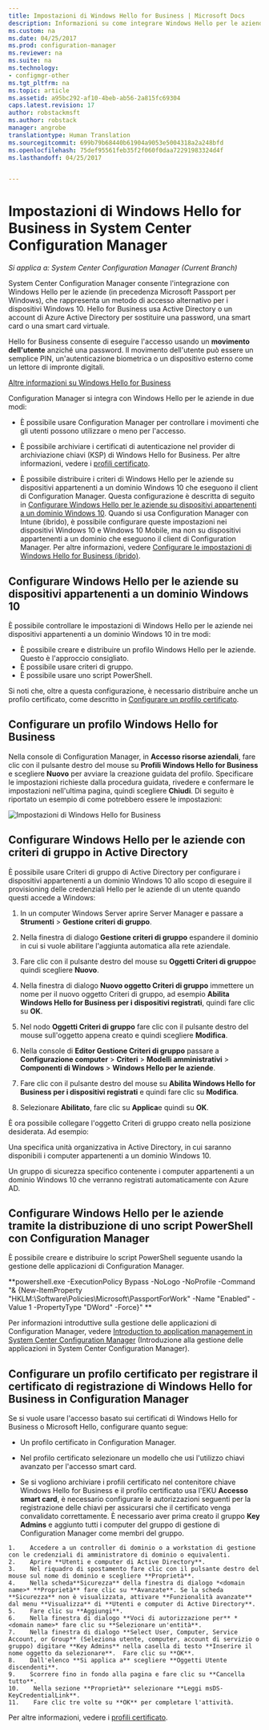 ```yaml
---
title: Impostazioni di Windows Hello for Business | Microsoft Docs
description: Informazioni su come integrare Windows Hello per le aziende con System Center Configuration Manager.
ms.custom: na
ms.date: 04/25/2017
ms.prod: configuration-manager
ms.reviewer: na
ms.suite: na
ms.technology:
- configmgr-other
ms.tgt_pltfrm: na
ms.topic: article
ms.assetid: a95bc292-af10-4beb-ab56-2a815fc69304
caps.latest.revision: 17
author: robstackmsft
ms.author: robstack
manager: angrobe
translationtype: Human Translation
ms.sourcegitcommit: 699b79b68440b61904a9053e5004318a2a248bfd
ms.openlocfilehash: 75def95561feb35f2f060f0daa72291983324d4f
ms.lasthandoff: 04/25/2017


---
```

# <a name="windows-hello-for-business-settings-in-system-center-configuration-manager"></a>Impostazioni di Windows Hello for Business in System Center Configuration Manager

*Si applica a: System Center Configuration Manager (Current Branch)*

System Center Configuration Manager consente l'integrazione con Windows Hello per le aziende (in precedenza Microsoft Passport per Windows), che rappresenta un metodo di accesso alternativo per i dispositivi Windows 10. Hello for Business usa Active Directory o un account di Azure Active Directory per sostituire una password, una smart card o una smart card virtuale.  

Hello for Business consente di eseguire l'accesso usando un **movimento dell'utente** anziché una password. Il movimento dell'utente può essere un semplice PIN, un'autenticazione biometrica o un dispositivo esterno come un lettore di impronte digitali.

[Altre informazioni su Windows Hello for Business](https://docs.microsoft.com/windows/access-protection/hello-for-business/hello-identity-verification)

 Configuration Manager si integra con Windows Hello per le aziende in due modi:  

-   È possibile usare Configuration Manager per controllare i movimenti che gli utenti possono utilizzare o meno per l'accesso.  

-   È possibile archiviare i certificati di autenticazione nel provider di archiviazione chiavi (KSP) di Windows Hello for Business. Per altre informazioni, vedere i [profili certificato](introduction-to-certificate-profiles.md).  

- È possibile distribuire i criteri di Windows Hello per le aziende su dispositivi appartenenti a un dominio Windows 10 che eseguono il client di Configuration Manager. Questa configurazione è descritta di seguito in [Configurare Windows Hello per le aziende su dispositivi appartenenti a un dominio Windows 10](#configure-windows-hello-for-business-on-domain-joined-windows-10-devices). Quando si usa Configuration Manager con Intune (ibrido), è possibile configurare queste impostazioni nei dispositivi Windows 10 e Windows 10 Mobile, ma non su dispositivi appartenenti a un dominio che eseguono il client di Configuration Manager. Per altre informazioni, vedere [Configurare le impostazioni di Windows Hello for Business (ibrido)](../../mdm/deploy-use/windows-hello-for-business-settings.md).

## <a name="configure-windows-hello-for-business-on-domain-joined-windows-10-devices"></a>Configurare Windows Hello per le aziende su dispositivi appartenenti a un dominio Windows 10
È possibile controllare le impostazioni di Windows Hello per le aziende nei dispositivi appartenenti a un dominio Windows 10 in tre modi:

- È possibile creare e distribuire un profilo Windows Hello per le aziende. Questo è l'approccio consigliato.
- È possibile usare criteri di gruppo.  
- È possibile usare uno script PowerShell.

Si noti che, oltre a questa configurazione, è necessario distribuire anche un profilo certificato, come descritto in [Configurare un profilo certificato](#configure-a-certificate-profile).

## <a name="configure-a-windows-hello-for-business-profile"></a>Configurare un profilo Windows Hello for Business  

Nella console di Configuration Manager, in **Accesso risorse aziendali**, fare clic con il pulsante destro del mouse su **Profili Windows Hello for Business** e scegliere **Nuovo** per avviare la creazione guidata del profilo. Specificare le impostazioni richieste dalla procedura guidata, rivedere e confermare le impostazioni nell'ultima pagina, quindi scegliere **Chiudi**. Di seguito è riportato un esempio di come potrebbero essere le impostazioni:  

![Impostazioni di Windows Hello for Business](../media/Hello-for-Business-settings.png)

## <a name="configure-windows-hello-for-business-with-group-policy-in-active-directory"></a>Configurare Windows Hello per le aziende con criteri di gruppo in Active Directory  

È possibile usare Criteri di gruppo di Active Directory per configurare i dispositivi appartenenti a un dominio Windows 10 allo scopo di eseguire il provisioning delle credenziali Hello per le aziende di un utente quando questi accede a Windows:

1.  In un computer Windows Server aprire Server Manager e passare a **Strumenti** > **Gestione criteri di gruppo**.    

2.  Nella finestra di dialogo **Gestione criteri di gruppo** espandere il dominio in cui si vuole abilitare l'aggiunta automatica alla rete aziendale.    

3.  Fare clic con il pulsante destro del mouse su **Oggetti Criteri di gruppo**e quindi scegliere **Nuovo**.  

4.  Nella finestra di dialogo **Nuovo oggetto Criteri di gruppo** immettere un nome per il nuovo oggetto Criteri di gruppo, ad esempio **Abilita Windows Hello for Business per i dispositivi registrati**, quindi fare clic su **OK**.  

5.  Nel nodo **Oggetti Criteri di gruppo** fare clic con il pulsante destro del mouse sull'oggetto appena creato e quindi scegliere **Modifica**.  

6.  Nella console di **Editor Gestione Criteri di gruppo** passare a **Configurazione computer** > **Criteri** > **Modelli amministrativi** > **Componenti di Windows** > **Windows Hello per le aziende**.  

7.  Fare clic con il pulsante destro del mouse su **Abilita Windows Hello for Business per i dispositivi registrati**  e quindi fare clic su **Modifica**.   

8.  Selezionare **Abilitato**, fare clic su **Applica**e quindi su **OK**.

È ora possibile collegare l'oggetto Criteri di gruppo creato nella posizione desiderata. Ad esempio:    

   Una specifica unità organizzativa in Active Directory, in cui saranno disponibili i computer appartenenti a un dominio Windows 10.    

   Un gruppo di sicurezza specifico contenente i computer appartenenti a un dominio Windows 10 che verranno registrati automaticamente con Azure AD.    

## <a name="configure-windows-hello-for-business-by-deploying-a-powershell-script-with-configuration-manager"></a>Configurare Windows Hello per le aziende tramite la distribuzione di uno script PowerShell con Configuration Manager    
È possibile creare e distribuire lo script PowerShell seguente usando la gestione delle applicazioni di Configuration Manager.    

**powershell.exe -ExecutionPolicy Bypass -NoLogo -NoProfile -Command "& {New-ItemProperty "HKLM:\Software\Policies\Microsoft\PassportForWork" -Name "Enabled" -Value 1 -PropertyType "DWord" -Force}" ** 

Per informazioni introduttive sulla gestione delle applicazioni di Configuration Manager, vedere [Introduction to application management in System Center Configuration Manager](/sccm/apps/understand/introduction-to-application-management) (Introduzione alla gestione delle applicazioni in System Center Configuration Manager).  

## <a name="configure-a-certificate-profile-to-enroll-the-windows-hello-for-business-enrollment-certificate-in-configuration-manager"></a>Configurare un profilo certificato per registrare il certificato di registrazione di Windows Hello for Business in Configuration Manager  
 Se si vuole usare l'accesso basato sui certificati di Windows Hello for Business o Microsoft Hello, configurare quanto segue:  

-   Un profilo certificato in Configuration Manager.  

-   Nel profilo certificato selezionare un modello che usi l'utilizzo chiavi avanzato per l'accesso smart card.  

-    Se si vogliono archiviare i profili certificato nel contenitore chiave Windows Hello for Business e il profilo certificato usa l'EKU **Accesso smart card**, è necessario configurare le autorizzazioni seguenti per la registrazione delle chiavi per assicurarsi che il certificato venga convalidato correttamente.
È necessario aver prima creato il gruppo **Key Admins** e aggiunto tutti i computer del gruppo di gestione di Configuration Manager come membri del gruppo.

    1.    Accedere a un controller di dominio o a workstation di gestione con le credenziali di amministratore di dominio o equivalenti.
    2.    Aprire **Utenti e computer di Active Directory**.
    3.    Nel riquadro di spostamento fare clic con il pulsante destro del mouse sul nome di dominio e scegliere **Proprietà**.
    4.    Nella scheda**Sicurezza** della finestra di dialogo *<domain name>* **Proprietà** fare clic su **Avanzate**. Se la scheda **Sicurezza** non è visualizzata, attivare **Funzionalità avanzate** dal menu **Visualizza** di **Utenti e computer di Active Directory**.
    5.    Fare clic su **Aggiungi**.
    6.    Nella finestra di dialogo **Voci di autorizzazione per** *<domain name>* fare clic su **Selezionare un'entità**.
    7.    Nella finestra di dialogo **Select User, Computer, Service Account, or Group** (Seleziona utente, computer, account di servizio o gruppo) digitare **Key Admins** nella casella di testo **Inserire il nome oggetto da selezionare**.  Fare clic su **OK**.
    8.    Dall'elenco **Si applica a** scegliere **Oggetti Utente discendenti**.
    9.    Scorrere fino in fondo alla pagina e fare clic su **Cancella tutto**.
    10.    Nella sezione **Proprietà** selezionare **Leggi msDS-KeyCredentialLink**.
    11.    Fare clic tre volte su **OK** per completare l'attività.


 Per altre informazioni, vedere i [profili certificato](introduction-to-certificate-profiles.md).  





